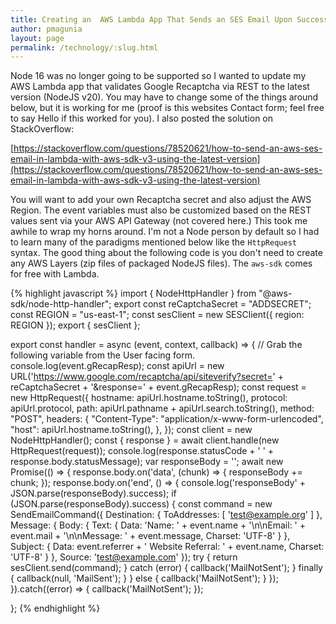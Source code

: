 ```yaml
---
title: Creating an  AWS Lambda App That Sends an SES Email Upon Successful Google Recaptcha in NodeJS v20
author: pmagunia
layout: page
permalink: /technology/:slug.html
---
```

Node 16 was no longer going to be supported so I wanted to update my AWS Lambda app that validates Google Recaptcha via REST to the latest version (NodeJS v20). You may have to change some of the things around below, but it is working for me (proof is this websites Contact form; feel free to say Hello if this worked for you). I also posted the solution on StackOverflow:

[https://stackoverflow.com/questions/78520621/how-to-send-an-aws-ses-email-in-lambda-with-aws-sdk-v3-using-the-latest-version](https://stackoverflow.com/questions/78520621/how-to-send-an-aws-ses-email-in-lambda-with-aws-sdk-v3-using-the-latest-version)

You will want to add your own Recaptcha secret and also adjust the AWS Region. The event variables must also be customized based on the REST values sent via your AWS API Gateway (not covered here.) This took me awhile to wrap my horns around. I'm not a Node person by default so I had to learn many of the paradigms mentioned below like the `HttpRequest` syntax. The good thing about the following code is you don't need to create any AWS Layers (zip files of packaged NodeJS files). The `aws-sdk` comes for free with Lambda.

{% highlight javascript %}
import { NodeHttpHandler } from "@aws-sdk/node-http-handler";
export const reCaptchaSecret = "ADDSECRET";
const REGION = "us-east-1";
const sesClient = new SESClient({ region: REGION });
export { sesClient };

export const handler = async (event, context, callback) => {
  // Grab the following variable from the User facing form.
  console.log(event.gRecapResp);
  const apiUrl = new URL('https://www.google.com/recaptcha/api/siteverify?secret=' + reCaptchaSecret + '&response=' + event.gRecapResp);
  const request = new HttpRequest({
    hostname: apiUrl.hostname.toString(),
    protocol: apiUrl.protocol,
    path: apiUrl.pathname +  apiUrl.search.toString(),
    method: "POST",
    headers: {
      "Content-Type": "application/x-www-form-urlencoded",
      "host": apiUrl.hostname.toString(),
    },
  });
  const client = new NodeHttpHandler();
  const { response } = await client.handle(new HttpRequest(request));
  console.log(response.statusCode + ' ' + response.body.statusMessage);
  var responseBody = '';
  await new Promise(() => {
    response.body.on('data', (chunk) => {
      responseBody += chunk;
    });
    response.body.on('end', () => {
      console.log('responseBody' + JSON.parse(responseBody).success);
      if (JSON.parse(responseBody).success) {
        const command = new SendEmailCommand({
          Destination: {
            ToAddresses: [
              'test@example.org'
            ]
          },
          Message: {
            Body: {
              Text: {
                Data: 'Name: ' + event.name + '\n\nEmail: ' + event.mail + '\n\nMessage: ' + event.message,
                Charset: 'UTF-8'
              }
            },
            Subject: {
              Data: event.referrer + ' Website Referral: ' + event.name,
              Charset: 'UTF-8'
            }
          },
          Source: 'test@example.com'
        });
        try {
          return sesClient.send(command);
        }
        catch (error) {
          callback('MailNotSent');
        }
        finally {
          callback(null, 'MailSent');
        }
      } else {
        callback('MailNotSent');
      }
    });
  }).catch((error) => {
    callback('MailNotSent');
  });

};
{% endhighlight %}

